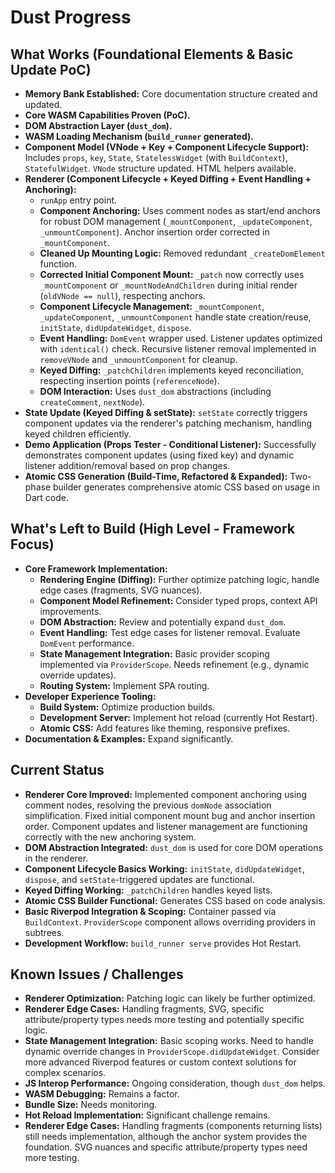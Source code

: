 # Dust Progress

## What Works (Foundational Elements & Basic Update PoC)

- **Memory Bank Established:** Core documentation structure created and updated.
- **Core WASM Capabilities Proven (PoC).**
- **DOM Abstraction Layer (`dust_dom`).**
- **WASM Loading Mechanism (`build_runner` generated).**
- **Component Model (VNode + Key + Component Lifecycle Support):** Includes
  `props`, `key`, `State`, `StatelessWidget` (with `BuildContext`),
  `StatefulWidget`. `VNode` structure updated. HTML helpers available.
- **Renderer (Component Lifecycle + Keyed Diffing + Event Handling +
  Anchoring):**
  - `runApp` entry point.
  - **Component Anchoring:** Uses comment nodes as start/end anchors for robust
    DOM management (`_mountComponent`, `_updateComponent`, `_unmountComponent`).
    Anchor insertion order corrected in `_mountComponent`.
  - **Cleaned Up Mounting Logic:** Removed redundant `_createDomElement`
    function.
  - **Corrected Initial Component Mount:** `_patch` now correctly uses
    `_mountComponent` or `_mountNodeAndChildren` during initial render
    (`oldVNode == null`), respecting anchors.
  - **Component Lifecycle Management:** `_mountComponent`, `_updateComponent`,
    `_unmountComponent` handle state creation/reuse, `initState`,
    `didUpdateWidget`, `dispose`.
  - **Event Handling:** `DomEvent` wrapper used. Listener updates optimized with
    `identical()` check. Recursive listener removal implemented in `removeVNode`
    and `_unmountComponent` for cleanup.
  - **Keyed Diffing:** `_patchChildren` implements keyed reconciliation,
    respecting insertion points (`referenceNode`).
  - **DOM Interaction:** Uses `dust_dom` abstractions (including
    `createComment`, `nextNode`).
- **State Update (Keyed Diffing & setState):** `setState` correctly triggers
  component updates via the renderer's patching mechanism, handling keyed
  children efficiently.
- **Demo Application (Props Tester - Conditional Listener):** Successfully
  demonstrates component updates (using fixed key) and dynamic listener
  addition/removal based on prop changes.
- **Atomic CSS Generation (Build-Time, Refactored & Expanded):** Two-phase
  builder generates comprehensive atomic CSS based on usage in Dart code.

## What's Left to Build (High Level - Framework Focus)

- **Core Framework Implementation:**
  - **Rendering Engine (Diffing):** Further optimize patching logic, handle edge
    cases (fragments, SVG nuances).
  - **Component Model Refinement:** Consider typed props, context API
    improvements.
  - **DOM Abstraction:** Review and potentially expand `dust_dom`.
  - **Event Handling:** Test edge cases for listener removal. Evaluate
    `DomEvent` performance.
  - **State Management Integration:** Basic provider scoping implemented via
    `ProviderScope`. Needs refinement (e.g., dynamic override updates).
  - **Routing System:** Implement SPA routing.
- **Developer Experience Tooling:**
  - **Build System:** Optimize production builds.
  - **Development Server:** Implement hot reload (currently Hot Restart).
  - **Atomic CSS:** Add features like theming, responsive prefixes.
- **Documentation & Examples:** Expand significantly.

## Current Status

- **Renderer Core Improved:** Implemented component anchoring using comment
  nodes, resolving the previous `domNode` association simplification. Fixed
  initial component mount bug and anchor insertion order. Component updates and
  listener management are functioning correctly with the new anchoring system.
- **DOM Abstraction Integrated:** `dust_dom` is used for core DOM operations in
  the renderer.
- **Component Lifecycle Basics Working:** `initState`, `didUpdateWidget`,
  `dispose`, and `setState`-triggered updates are functional.
- **Keyed Diffing Working:** `_patchChildren` handles keyed lists.
- **Atomic CSS Builder Functional:** Generates CSS based on code analysis.
- **Basic Riverpod Integration & Scoping:** Container passed via `BuildContext`.
  `ProviderScope` component allows overriding providers in subtrees.
- **Development Workflow:** `build_runner serve` provides Hot Restart.

## Known Issues / Challenges

- **Renderer Optimization:** Patching logic can likely be further optimized.
- **Renderer Edge Cases:** Handling fragments, SVG, specific attribute/property
  types needs more testing and potentially specific logic.
- **State Management Integration:** Basic scoping works. Need to handle dynamic
  override changes in `ProviderScope.didUpdateWidget`. Consider more advanced
  Riverpod features or custom context solutions for complex scenarios.
- **JS Interop Performance:** Ongoing consideration, though `dust_dom` helps.
- **WASM Debugging:** Remains a factor.
- **Bundle Size:** Needs monitoring.
- **Hot Reload Implementation:** Significant challenge remains.
- **Renderer Edge Cases:** Handling fragments (components returning lists) still
  needs implementation, although the anchor system provides the foundation. SVG
  nuances and specific attribute/property types need more testing.

